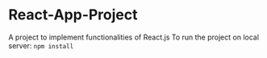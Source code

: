 # React-App-Project
 A project to implement functionalities of React.js
 To run the project on local server:
`npm install` 
